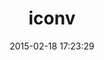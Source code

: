 ---
layout: post
title:  "iconv"
repo:   "nurse/iconv"
date:   2015-02-18 17:23:29
gemurl: https://github.com/nurse/iconv
---